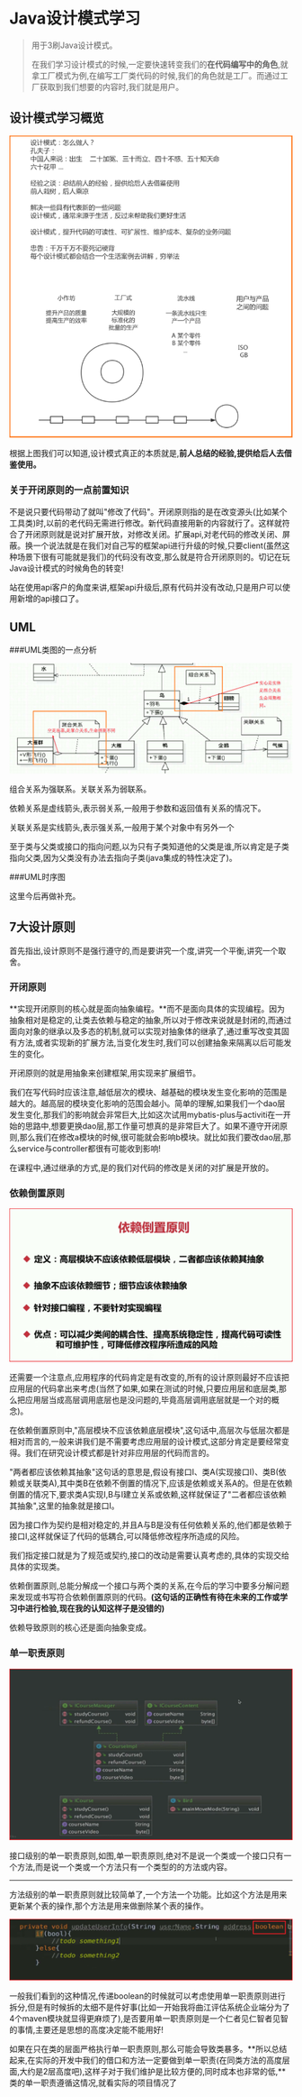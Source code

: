 # Java设计模式学习
> 用于3刷Java设计模式。
>
> 在我们学习设计模式的时候,一定要快速转变我们的**在代码编写中的角色**,就拿工厂模式为例,在编写工厂类代码的时候,我们的角色就是工厂。而通过工厂获取到我们想要的内容时,我们就是用户。

## 设计模式学习概览

![1557973636071](assets/1557973636071.png)

根据上图我们可以知道,设计模式真正的本质就是,**前人总结的经验,提供给后人去借鉴使用。**

### 关于开闭原则的一点前置知识

不是说只要代码带动了就叫"修改了代码"。开闭原则指的是在改变源头(比如某个工具类)时,以前的老代码无需进行修改。新代码直接用新的内容就行了。这样就符合了开闭原则就是说对扩展开放，对修改关闭。扩展api,对老代码的修改关闭、屏蔽。换一个说法就是在我们对自己写的框架api进行升级的时候,只要client(虽然这种场景下很有可能就是我们)的代码没有改变,那么就是符合开闭原则的。切记在玩Java设计模式的时候角色的转变!

站在使用api客户的角度来讲,框架api升级后,原有代码并没有改动,只是用户可以使用新增的api接口了。

## UML

###UML类图的一点分析

![1558158889859](assets/1558158889859.png)

组合关系为强联系。关联关系为弱联系。

依赖关系是虚线箭头,表示弱关系,一般用于参数和返回值有关系的情况下。

关联关系是实线箭头,表示强关系,一般用于某个对象中有另外一个

至于类与父类或接口的指向问题,以为只有子类知道他的父类是谁,所以肯定是子类指向父类,因为父类没有办法去指向子类(java集成的特性决定了)。

###UML时序图

这里今后再做补充。

## 7大设计原则

首先指出,设计原则不是强行遵守的,而是要讲究一个度,讲究一个平衡,讲究一个取舍。

### 开闭原则

**实现开闭原则的核心就是面向抽象编程。**而不是面向具体的实现编程。因为抽象相对是稳定的,让类去依赖与稳定的抽象,所以对于修改来说就是封闭的,而通过面向对象的继承以及多态的机制,就可以实现对抽象体的继承了,通过重写改变其固有方法,或者实现新的扩展方法,当变化发生时,我们可以创建抽象来隔离以后可能发生的变化。

开闭原则的就是用抽象来创建框架,用实现来扩展细节。

我们在写代码时应该注意,越低层次的模块、越基础的模块发生变化影响的范围是越大的。越高层的模块变化影响的范围会越小。简单的理解,如果我们一个dao层发生变化,那我们的影响就会非常巨大,比如这次试用mybatis-plus与activiti在一开始的思路中,想要更换dao层,那工作量可想真的是非常巨大了。如果不遵守开闭原则,那么我们在修改a模块的时候,很可能就会影响b模块。就比如我们要改dao层,那么service与controller都很有可能收到影响!

在课程中,通过继承的方式,是的我们对代码的修改是关闭的对扩展是开放的。

### 依赖倒置原则

![1558173269735](assets/1558173269735.png)

还需要一个注意点,应用程序的代码肯定是有改变的,所有的设计原则最好不应该把应用层的代码拿出来考虑(当然了如果,如果在测试的时候,只要应用层和底层类,那么把应用层当成高层调用底层也是没问题的,毕竟高层调用底层就是一个对的概念)。

在依赖倒置原则中,"高层模块不应该依赖底层模块",这句话中,高层次与低层次都是相对而言的,一般来讲我们是不需要考虑应用层的设计模式,这部分肯定是要经常变得。我们在研究设计模式都是针对非应用层的代码而言的。

"两者都应该依赖其抽象"这句话的意思是,假设有接口I、类A(实现接口I)、类B(依赖或关联类A),其中类B在依赖不倒置的情况下,应该是依赖或关系A的。但是在依赖倒置的情况下,要求类A实现I,B与I建立关系或依赖,这样就保证了"二者都应该依赖其抽象",这里的抽象就是接口I。

因为接口作为契约是相对稳定的,并且A与B是没有任何依赖关系的,他们都是依赖于接口I,这样就保证了代码的低耦合,可以降低修改程序所造成的风险。

我们指定接口就是为了规范或契约,接口的改动是需要认真考虑的,具体的实现交给具体的实现类。

依赖倒置原则,总能分解成一个接口与两个类的关系,在今后的学习中要多分解问题来发现或书写符合依赖倒置原则的代码。**(这句话的正确性有待在未来的工作或学习中进行检验,现在我的认知这样子是没错的)**

依赖导致原则的核心还是面向抽象变成。

### 单一职责原则

![1558189127974](assets/1558189127974.png)

接口级别的单一职责原则,如图,单一职责原则,绝对不是说一个类或一个接口只有一个方法,而是说一个类或一个方法只有一个类型的的方法或内容。

---

方法级别的单一职责原则就比较简单了,一个方法一个功能。比如这个方法是用来更新某个表的操作,那个方法是用来做删除某个表的操作。

![1558189475878](assets/1558189475878.png)

一般我们看到的这种情况,传递boolean的时候就可以考虑使用单一职责原则进行拆分,但是有时候拆的太细不是件好事(比如一开始我将曲江评估系统企业端分为了4个maven模块就显得更麻烦了),是否要用单一职责原则是一个仁者见仁智者见智的事情,主要还是思想的高度决定能不能用好!

如果在只在类的层面严格执行单一职责原则,那么可能会导致类暴多。**所以总结起来,在实际的开发中我们的借口和方法一定要做到单一职责(在同类方法的高度层面,大约是2层高度吧),这样子对于我们维护是比较方便的,同时成本也非常的低,**类的单一职责遵循这情况,就看实际的项目情况了